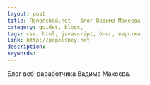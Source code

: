 ```yaml
---
layout: post
title: Пепелсбей.net — блог Вадима Макеева
category: guides, blogs, 
tags: css, html, javascript, блог, верстка, 
link: http://pepelsbey.net
description: 
keywords: 
---
```


<p>Блог веб-раработчика Вадима Макеева.</p>
